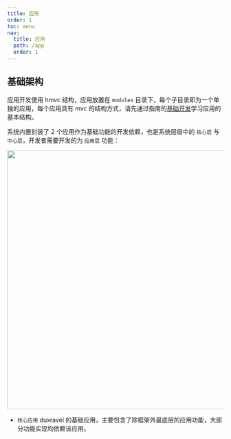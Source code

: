 ```yaml
---
title: 应用
order: 1
toc: menu
nav:
  title: 应用
  path: /app
  order: 1
---
```


## 基础架构

应用开发使用 hmvc 结构，应用放置在 `modules` 目录下，每个子目录即为一个单独的应用，每个应用具有 mvc 的结构方式，请先通过指南的[基础开发](/guide/base)学习应用的基本结构。

系统内置封装了 2 个应用作为基础功能的开发依赖，也是系统层级中的 `核心层` 与 `中心层`，开发者需要开发的为 `应用层` 功能：

<img src="https://duxphp.github.io/duxravel-doc/images/structure.png" width="600" />

- `核心应用` duxravel 的基础应用，主要包含了除框架外最底层的应用功能，大部分功能实现均依赖该应用。
